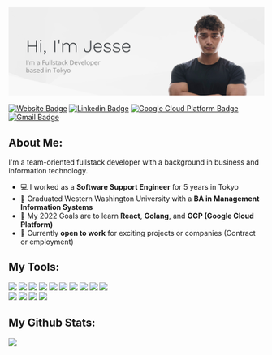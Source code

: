 ![Header image](https://github.com/alvara/alvara/blob/master/github-banner.png)


[![Website Badge](https://img.shields.io/badge/-My_Portfolio-e34f26?style=flat-square&logo=HTML5&logoColor=white&link=https://jessealvarado.com/)](https://jessealvarado.com/)
[![Linkedin Badge](https://img.shields.io/badge/-LinkedIn-blue?style=flat-square&logo=Linkedin&logoColor=white&link=https://www.linkedin.com/in/jesse-alvarado/)](https://www.linkedin.com/in/jesse-alvarado/)
[![Google Cloud Platform Badge](https://img.shields.io/badge/-Google_Cloud-4285F4?style=flat-square&logo=Googlecloud&logoColor=white&link=https://www.cloudskillsboost.google/public_profiles/e6ee1b1f-fdc4-4ef4-a99f-95176b203d30)](https://www.cloudskillsboost.google/public_profiles/e6ee1b1f-fdc4-4ef4-a99f-95176b203d30)
[![Gmail Badge](https://img.shields.io/badge/-Email_Me-d14836?style=flat-square&logo=Minutemailer&logoColor=white&link=mailto:contact@jessealvarado.com)](mailto:contact@jessealvarado.com)

## About Me:
I'm a team-oriented fullstack developer with a background in business and information technology.
-  :computer: I worked as a  **Software Support Engineer** for 5 years in Tokyo
-  :page_with_curl: Graduated Western Washington University with a **BA in Management Information Systems**
-  :seedling: My 2022 Goals are to learn **React**, **Golang**, and **GCP (Google Cloud Platform)**
-  :car: Currently **open to work** for exciting projects or companies (Contract or employment)

## My Tools:
<p><img src="https://img.shields.io/badge/-Visual%20Studio%20Code-23A9F2?style=flat-square&logo=Visual%20Studio%20Code&logoColor=white"/>
<img src="https://img.shields.io/badge/-Ruby_On_Rails-CC0000?style=flat-square&logo=rubyonrails&logoColor=white"/>
<img src="https://img.shields.io/badge/-React-1877F2?style=flat-square&logo=electron&logoColor=white"/>
<img src="https://img.shields.io/badge/-Golang-00ADD8?style=flat-square&logo=go&logoColor=white"/>
<img src="https://img.shields.io/badge/-Github-181717?style=flat-square&logo=GitHub&logoColor=white"/>
<img src="https://img.shields.io/badge/-Git-F44D27?style=flat-square&logo=Git&logoColor=white"/>
<img src="https://img.shields.io/badge/-NPM-CB3837?style=flat-square&logo=NPM&logoColor=white"/>
<img src="https://img.shields.io/badge/-Slack-E01563?style=flat-square&logo=Slack&logoColor=white"/>
<img src="https://img.shields.io/badge/-MySQL-F29111?style=flat-square&logo=MySQL&logoColor=white"/>
<img src="https://img.shields.io/badge/-Notion-000000?style=flat-square&logo=Notion&logoColor=white"/><br/>
<img src="https://img.shields.io/badge/-WebPack-1C78C0?style=flat-square&logo=WebPack&logoColor=white"/>
<img src="https://img.shields.io/badge/-HTML5-E34F26?style=flat-square&logo=HTML5&logoColor=white"/>
<img src="https://img.shields.io/badge/-CSS3-1572B6?style=flat-square&logo=CSS3&logoColor=white"/>
<img src="https://img.shields.io/badge/-Google%20Cloud-4285F4?style=flat-square&logo=googlecloud&logoColor=white"/>
</p>

## My Github Stats:
![](https://github-readme-stats.vercel.app/api?username=alvara&show_icons=true&hide_border=true&hide_title=true&hide=stars)

  
